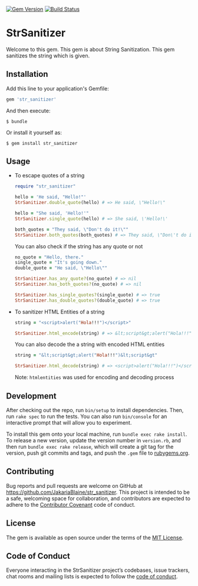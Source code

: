 [![Gem Version](https://badge.fury.io/rb/str_sanitizer.svg)](https://badge.fury.io/rb/str_sanitizer)
[![Build Status](https://travis-ci.org/JakariaBlaine/str_sanitizer.svg?branch=master)](https://travis-ci.org/JakariaBlaine/str_sanitizer)
# StrSanitizer

Welcome to this gem. This gem is about String Sanitization. This gem sanitizes the string which is given.


## Installation

Add this line to your application's Gemfile:

```ruby
gem 'str_sanitizer'
```

And then execute:

    $ bundle

Or install it yourself as:

    $ gem install str_sanitizer

## Usage

- To escape quotes of a string
  ```ruby
  require "str_sanitizer"

  hello = 'He said, "Hello!"'
  StrSanitizer.double_quote(hello) # => He said, \"Hello!\" 

  hello = "She said, 'Hello!'"
  StrSanitizer.single_quote(hello) # => She said, \'Hello!\'

  both_quotes = "They said, \"Don't do it!\""
  StrSanitizer.both_quotes(both_quotes) # => They said, \"Don\'t do it!\"
  ```
  You can also check if the string has any quote or not
  ```ruby
  no_quote = "Hello, there."
  single_quote = "It's going down."
  double_quote = "He said, \"Hello\""

  StrSanitizer.has_any_quote?(no_quote) # => nil
  StrSanitizer.has_both_quotes?(no_quote) # => nil

  StrSanitizer.has_single_quotes?(single_quote) # => true
  StrSanitizer.has_double_quotes?(double_quote) # => true
  ```

- To sanitizer HTML Entities of a string
  ```ruby
  string = "<script>alert("Hola!!!")</script>"

  StrSanitizer.html_encode(string) # => &lt;script&gt;alert("Hola!!!")&lt;script&gt;
  ```
  You can also decode the a string with encoded HTML entities
  ```ruby
  string = "&lt;script&gt;alert("Hola!!!")&lt;script&gt"

  StrSanitizer.html_decode(string) # => <script>alert("Hola!!!")</script>
  ```
  Note: `htmlentities` was used for encoding and decoding process

## Development

After checking out the repo, run `bin/setup` to install dependencies. Then, run `rake spec` to run the tests. You can also run `bin/console` for an interactive prompt that will allow you to experiment.

To install this gem onto your local machine, run `bundle exec rake install`. To release a new version, update the version number in `version.rb`, and then run `bundle exec rake release`, which will create a git tag for the version, push git commits and tags, and push the `.gem` file to [rubygems.org](https://rubygems.org).

## Contributing

Bug reports and pull requests are welcome on GitHub at https://github.com/JakariaBlaine/str_sanitizer. This project is intended to be a safe, welcoming space for collaboration, and contributors are expected to adhere to the [Contributor Covenant](http://contributor-covenant.org) code of conduct.

## License

The gem is available as open source under the terms of the [MIT License](http://opensource.org/licenses/MIT).

## Code of Conduct

Everyone interacting in the StrSanitizer project’s codebases, issue trackers, chat rooms and mailing lists is expected to follow the [code of conduct](https://github.com/JakariaBlaine/str_sanitizer/blob/master/CODE_OF_CONDUCT.md).
